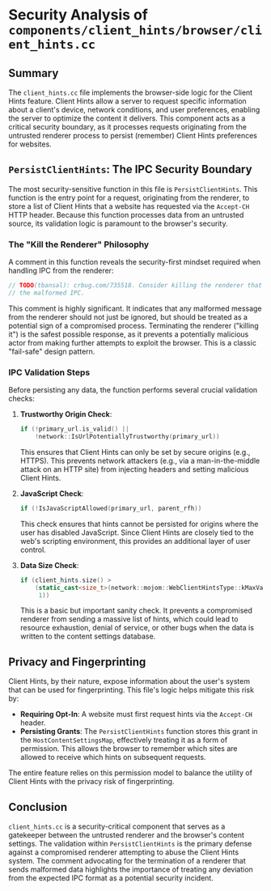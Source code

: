# Security Analysis of `components/client_hints/browser/client_hints.cc`

## Summary

The `client_hints.cc` file implements the browser-side logic for the Client Hints feature. Client Hints allow a server to request specific information about a client's device, network conditions, and user preferences, enabling the server to optimize the content it delivers. This component acts as a critical security boundary, as it processes requests originating from the untrusted renderer process to persist (remember) Client Hints preferences for websites.

## `PersistClientHints`: The IPC Security Boundary

The most security-sensitive function in this file is `PersistClientHints`. This function is the entry point for a request, originating from the renderer, to store a list of Client Hints that a website has requested via the `Accept-CH` HTTP header. Because this function processes data from an untrusted source, its validation logic is paramount to the browser's security.

### The "Kill the Renderer" Philosophy

A comment in this function reveals the security-first mindset required when handling IPC from the renderer:

```cpp
// TODO(tbansal): crbug.com/735518. Consider killing the renderer that sent
// the malformed IPC.
```

This comment is highly significant. It indicates that any malformed message from the renderer should not just be ignored, but should be treated as a potential sign of a compromised process. Terminating the renderer ("killing it") is the safest possible response, as it prevents a potentially malicious actor from making further attempts to exploit the browser. This is a classic "fail-safe" design pattern.

### IPC Validation Steps

Before persisting any data, the function performs several crucial validation checks:

1.  **Trustworthy Origin Check**:
    ```cpp
    if (!primary_url.is_valid() ||
        !network::IsUrlPotentiallyTrustworthy(primary_url))
    ```
    This ensures that Client Hints can only be set by secure origins (e.g., HTTPS). This prevents network attackers (e.g., via a man-in-the-middle attack on an HTTP site) from injecting headers and setting malicious Client Hints.

2.  **JavaScript Check**:
    ```cpp
    if (!IsJavaScriptAllowed(primary_url, parent_rfh))
    ```
    This check ensures that hints cannot be persisted for origins where the user has disabled JavaScript. Since Client Hints are closely tied to the web's scripting environment, this provides an additional layer of user control.

3.  **Data Size Check**:
    ```cpp
    if (client_hints.size() >
        (static_cast<size_t>(network::mojom::WebClientHintsType::kMaxValue) +
         1))
    ```
    This is a basic but important sanity check. It prevents a compromised renderer from sending a massive list of hints, which could lead to resource exhaustion, denial of service, or other bugs when the data is written to the content settings database.

## Privacy and Fingerprinting

Client Hints, by their nature, expose information about the user's system that can be used for fingerprinting. This file's logic helps mitigate this risk by:

*   **Requiring Opt-In**: A website must first request hints via the `Accept-CH` header.
*   **Persisting Grants**: The `PersistClientHints` function stores this grant in the `HostContentSettingsMap`, effectively treating it as a form of permission. This allows the browser to remember which sites are allowed to receive which hints on subsequent requests.

The entire feature relies on this permission model to balance the utility of Client Hints with the privacy risk of fingerprinting.

## Conclusion

`client_hints.cc` is a security-critical component that serves as a gatekeeper between the untrusted renderer and the browser's content settings. The validation within `PersistClientHints` is the primary defense against a compromised renderer attempting to abuse the Client Hints system. The comment advocating for the termination of a renderer that sends malformed data highlights the importance of treating any deviation from the expected IPC format as a potential security incident.
